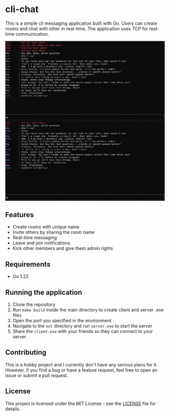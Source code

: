 # cli-chat

This is a simple cli messaging application built with Go. Users can create rooms and chat with other in real-time. The application uses TCP for real-time communication.

![Screenshot](assets/chat.png)

## Features
- Create rooms with unique name
- Invite others by sharing the room name
- Real-time messaging
- Leave and join notifications
- Kick other members and give them admin rights

## Requirements
- Go 1.22

## Running the application
1. Clone the repository
2. Run `make build` inside the main directory to create client and server .exe files
3. Open the port you specified in the environment
4. Navigate to the `out` directory and run `server.exe` to start the server
5. Share the `client.exe` with your friends so they can connect to your server

## Contributing
This is a hobby project and I currently don't have any serious plans for it. However, if you find a bug or have a feature request, feel free to open an issue or submit a pull request.

## License
This project is licensed under the MIT License - see the [LICENSE](LICENSE) file for details.